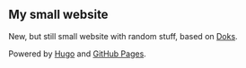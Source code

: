 ## My small website

New, but still small website with random stuff, based on [Doks](https://github.com/h-enk/doks).

Powered by [Hugo](https://gohugo.io/) and [GitHub Pages](https://pages.github.com/).
